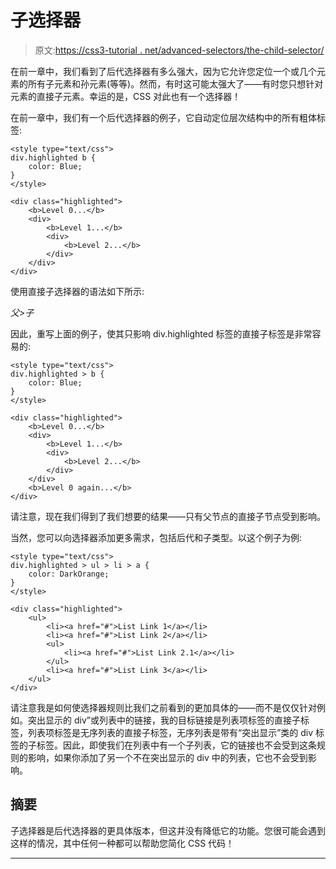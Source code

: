 # 子选择器

> 原文:[https://css3-tutorial . net/advanced-selectors/the-child-selector/](https://css3-tutorial.net/advanced-selectors/the-child-selector/)

在前一章中，我们看到了后代选择器有多么强大，因为它允许您定位一个或几个元素的所有子元素和孙元素(等等)。然而，有时这可能太强大了——有时您只想针对元素的直接子元素。幸运的是，CSS 对此也有一个选择器！

在前一章中，我们有一个后代选择器的例子，它自动定位层次结构中的所有粗体标签:

```
<style type="text/css">
div.highlighted b {
	color: Blue;
}
</style>

<div class="highlighted">
	<b>Level 0...</b>
	<div>
		<b>Level 1...</b>
		<div>
			<b>Level 2...</b>
		</div>
	</div>
</div>
```

使用直接子选择器的语法如下所示:

*父>子*

因此，重写上面的例子，使其只影响 div.highlighted 标签的直接子标签是非常容易的:

<input type="hidden" name="IL_IN_ARTICLE">

```
<style type="text/css">
div.highlighted > b {
	color: Blue;
}
</style>

<div class="highlighted">
	<b>Level 0...</b>
	<div>
		<b>Level 1...</b>
		<div>
			<b>Level 2...</b>
		</div>
	</div>
	<b>Level 0 again...</b>
</div>
```

请注意，现在我们得到了我们想要的结果——只有父节点的直接子节点受到影响。

当然，您可以向选择器添加更多需求，包括后代和子类型。以这个例子为例:

```
<style type="text/css">
div.highlighted > ul > li > a {
	color: DarkOrange;
}
</style>

<div class="highlighted">
	<ul>
		<li><a href="#">List Link 1</a></li>
		<li><a href="#">List Link 2</a></li>
		<ul>
			<li><a href="#">List Link 2.1</a></li>
		</ul>
		<li><a href="#">List Link 3</a></li>
	</ul>
</div>
```

请注意我是如何使选择器规则比我们之前看到的更加具体的——而不是仅仅针对例如。突出显示的 div”或列表中的链接，我的目标链接是列表项标签的直接子标签，列表项标签是无序列表的直接子标签，无序列表是带有“突出显示”类的 div 标签的子标签。因此，即使我们在列表中有一个子列表，它的链接也不会受到这条规则的影响，如果你添加了另一个不在突出显示的 div 中的列表，它也不会受到影响。

## 摘要

子选择器是后代选择器的更具体版本，但这并没有降低它的功能。您很可能会遇到这样的情况，其中任何一种都可以帮助您简化 CSS 代码！

* * *